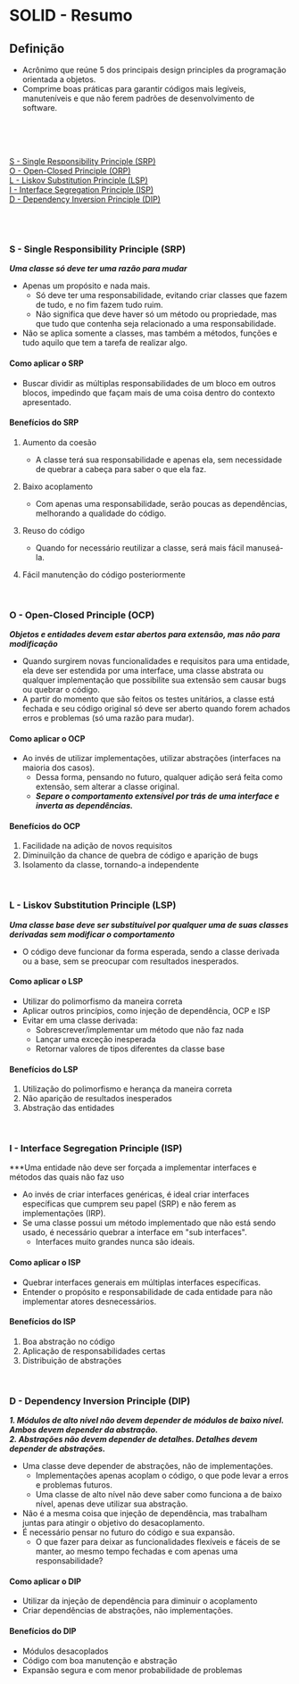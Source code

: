 # SOLID - Resumo

## Definição

- Acrônimo que reúne 5 dos principais design principles da programação orientada a objetos.
- Comprime boas práticas para garantir códigos mais legíveis, manuteníveis e que não ferem padrões de desenvolvimento de software.
<br/>
<br/>
<br/>



[S - Single Responsibility Principle (SRP)](#srp) <br>
[O - Open-Closed Principle (ORP)](#orp) <br>
[L - Liskov Substitution Principle (LSP)](#lsp) <br>
[I - Interface Segregation Principle (ISP)](#isp) <br>
[D - Dependency Inversion Principle (DIP)](#dip)

<br/>
<br/>

### S - Single Responsibility Principle (SRP) <a name="srp"></a>

***Uma classe só deve ter uma razão para mudar***

- Apenas um propósito e nada mais.
	- Só deve ter uma responsabilidade, evitando criar classes que fazem de tudo, e no fim fazem tudo ruim.
	- Não significa que deve haver só um método ou propriedade, mas que tudo que contenha seja relacionado a uma responsabilidade.
- Não se aplica somente a classes, mas também a métodos, funções e tudo aquilo que tem a tarefa de realizar algo.

#### Como aplicar o SRP

- Buscar dividir as múltiplas responsabilidades de um bloco em outros blocos, impedindo que façam mais de uma coisa dentro do contexto apresentado.

#### Benefícios do SRP

1. Aumento da coesão
	- A classe terá sua responsabilidade e apenas ela, sem necessidade de quebrar a cabeça para saber o que ela faz.

2. Baixo acoplamento
	- Com apenas uma responsabilidade, serão poucas as dependências, melhorando a qualidade do código.

3. Reuso do código
	- Quando for necessário reutilizar a classe, será mais fácil manuseá-la.

4. Fácil manutenção do código posteriormente

<br/>

### O - Open-Closed Principle (OCP) <a name="orp"></a>

***Objetos e entidades devem estar abertos para extensão, mas não para modificação***

- Quando surgirem novas funcionalidades e requisitos para uma entidade, ela deve ser estendida por uma interface, uma classe abstrata ou qualquer implementação que possibilite sua extensão sem causar bugs ou quebrar o código.
- A partir do momento que são feitos os testes unitários, a classe está fechada e seu código original só deve ser aberto quando forem achados erros e problemas (só uma razão para mudar).

#### Como aplicar o OCP

- Ao invés de utilizar implementações, utilizar abstrações (interfaces na maioria dos casos).
	- Dessa forma, pensando no futuro, qualquer adição será feita como extensão, sem alterar a classe original.
	- ***Separe o comportamento extensível por trás de uma interface e inverta as dependências.***

#### Benefícios do OCP

1. Facilidade na adição de novos requisitos
2. Diminuilção da chance de quebra de código e aparição de bugs
3. Isolamento da classe, tornando-a independente

<br/>

### L - Liskov Substitution Principle (LSP) <a name="lsp"></a>

***Uma classe base deve ser substituível por qualquer uma de suas classes derivadas sem modificar o comportamento***

- O código deve funcionar da forma esperada, sendo a classe derivada ou a base, sem se preocupar com resultados inesperados.


#### Como aplicar o LSP

- Utilizar do polimorfismo da maneira correta 
- Aplicar outros princípios, como injeção de dependência, OCP e ISP
- Evitar em uma classe derivada:
	- Sobrescrever/implementar um método que não faz nada
	- Lançar uma exceção inesperada
	- Retornar valores de tipos diferentes da classe base

#### Benefícios do LSP

1. Utilização do polimorfismo e herança da maneira correta
2. Não aparição de resultados inesperados
3. Abstração das entidades

<br/>

### I - Interface Segregation Principle (ISP)<a name="isp"></a>

***Uma entidade não deve ser forçada a implementar interfaces e métodos das quais não faz uso

- Ao invés de criar interfaces genéricas, é ideal criar interfaces específicas que cumprem seu papel (SRP) e não ferem as implementações (IRP).
- Se uma classe possui um método implementado que não está sendo usado, é necessário quebrar a interface em "sub interfaces".
	- Interfaces muito grandes nunca são ideais.

#### Como aplicar o ISP

- Quebrar interfaces generais em múltiplas interfaces específicas.
- Entender o propósito e responsabilidade de cada entidade para não implementar atores desnecessários.

#### Benefícios do ISP

1. Boa abstração no código
2. Aplicação de responsabilidades certas
3. Distribuição de abstrações

<br/>

### D - Dependency Inversion Principle (DIP)<a name="dip"></a>

***1. Módulos de alto nível não devem depender de módulos de baixo nível. Ambos devem depender da abstração.*** <br/>
***2. Abstrações não devem depender de detalhes. Detalhes devem depender de abstrações.***

- Uma classe deve depender de abstrações, não de implementações.
	- Implementações apenas acoplam o código, o que pode levar a erros e problemas futuros.
	- Uma classe de alto nível não deve saber como funciona a de baixo nível, apenas deve utilizar sua abstração.
- Não é a mesma coisa que injeção de dependência, mas trabalham juntas para atingir o objetivo do desacoplamento.
- É necessário pensar no futuro do código e sua expansão.
	- O que fazer para deixar as funcionalidades flexíveis e fáceis de se manter, ao mesmo tempo fechadas e com apenas uma responsabilidade?


#### Como aplicar o DIP

- Utilizar da injeção de dependência para diminuir o acoplamento
- Criar dependências de abstrações, não implementações.


#### Benefícios do DIP

- Módulos desacoplados
- Código com boa manutenção e abstração
- Expansão segura e com menor probabilidade de problemas
